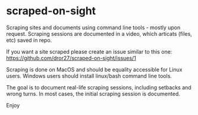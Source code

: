 # scraped-on-sight

Scraping sites and documents using command line tools - mostly upon request. Scraping sessions are documented in a video, which articats (files, etc) saved in repo.

If you want a site scraped please create an issue similar to this one: https://github.com/dror27/scraped-on-sight/issues/1

Scraping is done on MacOS and should be equality accessible for Linux users. Windows users should install linux/bash command line tools.

The goal is to document real-life scraping sessions, including setbacks and wrong turns. In most cases, the initial scraping session is documented.

Enjoy
